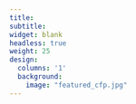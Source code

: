 ```yaml
---
title:
subtitle:
widget: blank
headless: true
weight: 25
design:
  columns: '1'
  background:
    image: "featured_cfp.jpg"
---
```


